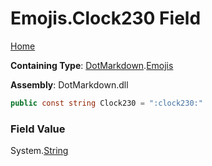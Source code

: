 # Emojis\.Clock230 Field

[Home](../../../README.md)

**Containing Type**: [DotMarkdown](../../README.md)\.[Emojis](../README.md)

**Assembly**: DotMarkdown\.dll

```csharp
public const string Clock230 = ":clock230:"
```

### Field Value

System\.[String](https://docs.microsoft.com/en-us/dotnet/api/system.string)